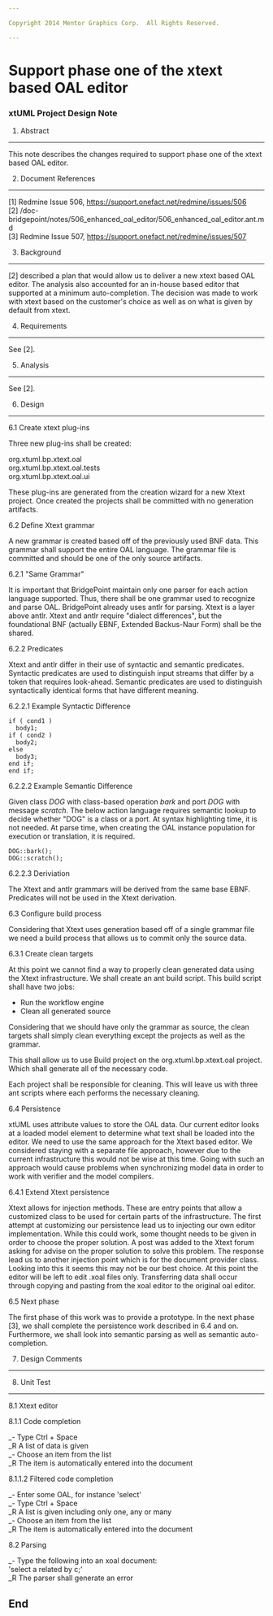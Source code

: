 ```yaml
---

Copyright 2014 Mentor Graphics Corp.  All Rights Reserved.

---
```


# Support phase one of the xtext based OAL editor
### xtUML Project Design Note

1. Abstract
-----------
This note describes the changes required to support phase one of the xtext based
OAL editor.

2. Document References
----------------------
[1] Redmine Issue 506, https://support.onefact.net/redmine/issues/506  
[2] /doc-bridgepoint/notes/506_enhanced_oal_editor/506_enhanced_oal_editor.ant.md   
[3] Redmine Issue 507, https://support.onefact.net/redmine/issues/507

3. Background
-------------
[2] described a plan that would allow us to deliver a new xtext based OAL
editor.  The analysis also accounted for an in-house based editor that supported
at a minimum auto-completion.  The decision was made to work with xtext based on
the customer's choice as well as on what is given by default from xtext.

4. Requirements
---------------
See [2].

5. Analysis
-----------
See [2].

6. Design
---------
6.1 Create xtext plug-ins

Three new plug-ins shall be created:

org.xtuml.bp.xtext.oal   
org.xtuml.bp.xtext.oal.tests   
org.xtuml.bp.xtext.oal.ui   

These plug-ins are generated from the creation wizard for a new Xtext project.
Once created the projects shall be committed with no generation artifacts.

6.2 Define Xtext grammar

A new grammar is created based off of the previously used BNF data.  This
grammar shall support the entire OAL language.  The grammar file is committed
and should be one of the only source artifacts.

6.2.1 "Same Grammar"

It is important that BridgePoint maintain only one parser for each action
language supported.  Thus, there shall be one grammar used to recognize
and parse OAL.  BridgePoint already uses antlr for parsing.  Xtext is a
layer above antlr.  Xtext and antlr require "dialect differences", but the
foundational BNF (actually EBNF, Extended Backus-Naur Form) shall be the
shared.

6.2.2 Predicates

Xtext and antlr differ in their use of syntactic and semantic predicates.
Syntactic predicates are used to distinguish input streams that differ by
a token that requires look-ahead.  Semantic predicates are used to distinguish
syntactically identical forms that have different meaning.

6.2.2.1 Example Syntactic Difference

```
if ( cond1 )
  body1;
if ( cond2 )
  body2;
else
  body3;
end if;
end if;
```

6.2.2.2 Example Semantic Difference

Given class _DOG_ with class-based operation _bark_ and port _DOG_ with
message _scratch_.  The below action language requires semantic lookup
to decide whether "DOG" is a class or a port.  At syntax highlighting
time, it is not needed.  At parse time, when creating the OAL instance
population for execution or translation, it is required.

```
DOG::bark();
DOG::scratch();
```

6.2.2.3 Deriviation

The Xtext and antlr grammars will be derived from the same base EBNF.
Predicates will not be used in the Xtext derivation.

6.3 Configure build process

Considering that Xtext uses generation based off of a single grammar file we
need a build process that allows us to commit only the source data.

6.3.1 Create clean targets

At this point we cannot find a way to properly clean generated data using the
Xtext infrastructure.  We shall create an ant build script.  This build script
shall have two jobs:

- Run the workflow engine
- Clean all generated source

Considering that we should have only the grammar as source, the clean targets
shall simply clean everything except the projects as well as the grammar.

This shall allow us to use Build project on the org.xtuml.bp.xtext.oal project.
Which shall generate all of the necessary code.

Each project shall be responsible for cleaning.  This will leave us with three
ant scripts where each performs the necessary cleaning.

6.4 Persistence

xtUML uses attribute values to store the OAL data.  Our current editor looks at
a loaded model element to determine what text shall be loaded into the editor.
We need to use the same approach for the Xtext based editor.  We considered
staying with a separate file approach, however due to the current infrastructure
this would not be wise at this time.  Going with such an approach would cause
problems when synchronizing model data in order to work with verifier and the
model compilers.

6.4.1 Extend Xtext persistence

Xtext allows for injection methods.  These are entry points that allow a
customized class to be used for certain parts of the infrastructure.  The first
attempt at customizing our persistence lead us to injecting our own editor
implementation.  While this could work, some thought needs to be given in order
to choose the proper solution.  A post was added to the Xtext forum asking for
advise on the proper solution to solve this problem.  The response lead us to
another injection point which is for the document provider class.  Looking into
this it seems this may not be our best choice.  At this point the editor will be
left to edit .xoal files only.  Transferring data shall occur through copying
and pasting from the xoal editor to the original oal editor.

6.5 Next phase

The first phase of this work was to provide a prototype.  In the next phase [3],
we shall complete the persistence work described in 6.4 and on.  Furthermore,
we shall look into semantic parsing as well as semantic auto-completion.

7. Design Comments
------------------

8. Unit Test
------------
8.1 Xtext editor

8.1.1 Code completion

_- Type Ctrl + Space   
_R A list of data is given   
_- Choose an item from the list   
_R The item is automatically entered into the document   

8.1.1.2 Filtered code completion

_- Enter some OAL, for instance 'select'   
_- Type Ctrl + Space   
_R A list is given including only one, any or many   
_- Choose an item from the list   
_R The item is automatically entered into the document   

8.2 Parsing

_- Type the following into an xoal document:   
   'select a related by c;'   
_R The parser shall generate an error   


End
---

